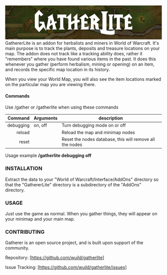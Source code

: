 ![GatherLite](./gatherlite-banner.jpg)
GathererLite is an addon for herbalists and miners in World of Warcraft. It's main purpose is to track the plants, deposits and treasure locations on your map.
The addon does not track like a tracking ability does, rather it "remembers" where you have found various items in the past. It does this whenever you gather (perform herbalism, mining or opening) on an item, and records the specific map location in its history.

When you view your World Map, you will also see the item locations marked on the particular map you are viewing there.

#### Commands
Use /gather or /gatherlite when using these commands

Command | Arguments | description
---:| --- | ---|
debugging | on, off| Turn debugging mode on or off
reload | | Reload the map and minimap nodes
reset | | Reset the nodes database, this will remove all the nodes
Usage example **/gatherlite debugging off**

### INSTALLATION
Extract the data to your "World of Warcraft/Interface/AddOns" directory so that the "GathererLite" directory is a subdirectory of the "AddOns" directory.

### USAGE
Just use the game as normal.
When you gather things, they will appear on your minimap and your main map.

### CONTRIBUTING
Gatherer is an open source project, and is built upon support of the community. 

Repository: [https://github.com/wuild/gatherlite]

Issue Tracking: [https://github.com/wuild/gatherlite/issues]
